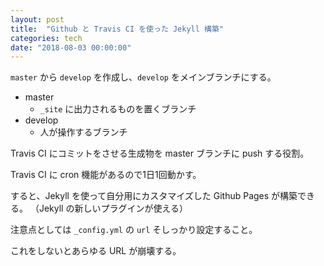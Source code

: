 ```yaml
---
layout: post
title:  "Github と Travis CI を使った Jekyll 構築"
categories: tech
date: "2018-08-03 00:00:00"
---
```


`master` から `develop` を作成し、`develop` をメインブランチにする。

- master
  - `_site` に出力されるものを置くブランチ
- develop
  - 人が操作するブランチ

Travis CI にコミットをさせる生成物を master ブランチに push する役割。

Travis CI に cron 機能があるので1日1回動かす。

すると、Jekyll を使って自分用にカスタマイズした Github Pages が構築できる。
（Jekyll の新しいプラグインが使える）

注意点としては `_config.yml` の `url` そしっかり設定すること。

これをしないとあらゆる URL が崩壊する。
